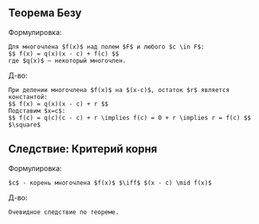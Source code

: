 ## Теорема Безу
Формулировка:
```spoiler-markdown
Для многочлена $f(x)$ над полем $F$ и любого $c \in F$:
$$ f(x) = q(x)(x - c) + f(c) $$
где $q(x)$ — некоторый многочлен.
```

Д-во:
```spoiler-markdown
При делении многочлена $f(x)$ на $(x-c)$, остаток $r$ является константой:
$$ f(x) = q(x)(x - c) + r $$
Подставим $x=c$:
$$ f(c) = q(c)(c - c) + r \implies f(c) = 0 + r \implies r = f(c) $$
$\square$
```

## Следствие: Критерий корня
Формулировка:
```spoiler-markdown
$c$ - корень многочлена $f(x)$ $\iff$ $(x - c) \mid f(x)$
```

Д-во:
```spoiler-markdown
Очевидное следствие по теореме.
```